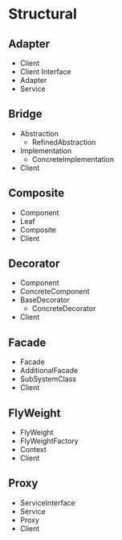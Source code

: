 # Structural
## Adapter
- Client
- Client Interface
- Adapter
- Service

## Bridge
- Abstraction
  - RefinedAbstraction
- Implementation
  - ConcreteImplementation
- Client

## Composite
- Component
- Leaf
- Composite
- Client

## Decorator
- Component
- ConcreteComponent
- BaseDecorator
  - ConcreteDecorator
- Client


## Facade
- Facade
- AdditionalFacade
- SubSystemClass
- Client

## FlyWeight
- FlyWeight
- FlyWeightFactory
- Context
- Client

## Proxy
- ServiceInterface
- Service
- Proxy
- Client